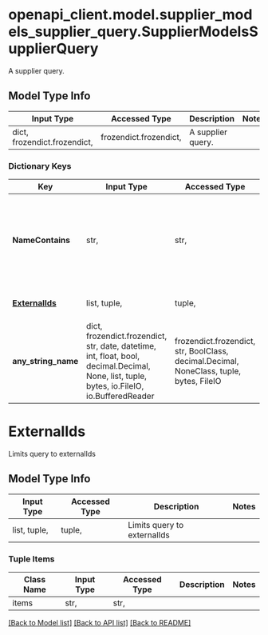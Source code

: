 # openapi_client.model.supplier_models_supplier_query.SupplierModelsSupplierQuery

A supplier query.

## Model Type Info
Input Type | Accessed Type | Description | Notes
------------ | ------------- | ------------- | -------------
dict, frozendict.frozendict,  | frozendict.frozendict,  | A supplier query. | 

### Dictionary Keys
Key | Input Type | Accessed Type | Description | Notes
------------ | ------------- | ------------- | ------------- | -------------
**NameContains** | str,  | str,  | Limits query to suppliers with a name containing the specified string. | [optional] 
**[ExternalIds](#ExternalIds)** | list, tuple,  | tuple,  | Limits query to externalIds | [optional] 
**any_string_name** | dict, frozendict.frozendict, str, date, datetime, int, float, bool, decimal.Decimal, None, list, tuple, bytes, io.FileIO, io.BufferedReader | frozendict.frozendict, str, BoolClass, decimal.Decimal, NoneClass, tuple, bytes, FileIO | any string name can be used but the value must be the correct type | [optional]

# ExternalIds

Limits query to externalIds

## Model Type Info
Input Type | Accessed Type | Description | Notes
------------ | ------------- | ------------- | -------------
list, tuple,  | tuple,  | Limits query to externalIds | 

### Tuple Items
Class Name | Input Type | Accessed Type | Description | Notes
------------- | ------------- | ------------- | ------------- | -------------
items | str,  | str,  |  | 

[[Back to Model list]](../../README.md#documentation-for-models) [[Back to API list]](../../README.md#documentation-for-api-endpoints) [[Back to README]](../../README.md)

